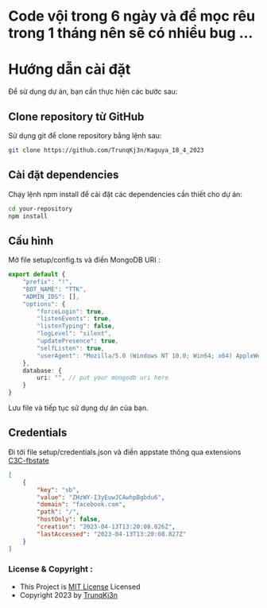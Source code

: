 # Code vội trong 6 ngày và để mọc rêu trong 1 tháng nên sẽ có nhiều bug ... 

# Hướng dẫn cài đặt

Để sử dụng dự án, bạn cần thực hiện các bước sau:

## Clone repository từ GitHub
Sử dụng git để clone repository bằng lệnh sau:

```bash
git clone https://github.com/TrunqKj3n/Kaguya_18_4_2023

```
## Cài đặt dependencies

Chạy lệnh npm install để cài đặt các dependencies cần thiết cho dự án:

```bash
cd your-repository
npm install
```


## Cấu hình

Mở file setup/config.ts và điền MongoDB URI :

```ts
export default {
    "prefix": "!",
    "BOT_NAME": "TTK",
    "ADMIN_IDS": [],
    "options": {
        "forceLogin": true,
        "listenEvents": true,
        "listenTyping": false,
        "logLevel": "silent",
        "updatePresence": true,
        "selfListen": true,
        "userAgent": "Mozilla/5.0 (Windows NT 10.0; Win64; x64) AppleWebKit/537.36 (KHTML, like Gecko) Safari/537.36"
    },
    database: {
        uri: "", // put your mongodb uri here
    }
}
```

Lưu file và tiếp tục sử dụng dự án của bạn.

## Credentials

Đi tới file setup/credentials.json và điền appstate thông qua extensions [C3C-fbstate](https://github.com/c3cbot/c3c-fbstate)
```json
[
    {
        "key": "sb",
        "value": "ZHzWY-I3yEuwJCAwhpBgbdu6",
        "domain": "facebook.com",
        "path": "/",
        "hostOnly": false,
        "creation": "2023-04-13T13:20:08.826Z",
        "lastAccessed": "2023-04-13T13:20:08.827Z"
    }
]
```

### License & Copyright :

- This Project is
  [MIT License](https://github.com/TrunqKj3n/TelegramBot_Typescript/blob/main/LICENSE)
  Licensed
- Copyright 2023 by [TrunqKj3n](https://facebook.com/ThieuTrungKi3n)

